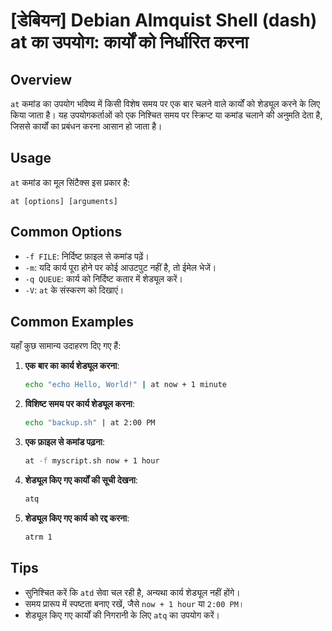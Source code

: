 # [डेबियन] Debian Almquist Shell (dash) at का उपयोग: कार्यों को निर्धारित करना

## Overview
`at` कमांड का उपयोग भविष्य में किसी विशेष समय पर एक बार चलने वाले कार्यों को शेड्यूल करने के लिए किया जाता है। यह उपयोगकर्ताओं को एक निश्चित समय पर स्क्रिप्ट या कमांड चलाने की अनुमति देता है, जिससे कार्यों का प्रबंधन करना आसान हो जाता है।

## Usage
`at` कमांड का मूल सिंटैक्स इस प्रकार है:

```
at [options] [arguments]
```

## Common Options
- `-f FILE`: निर्दिष्ट फ़ाइल से कमांड पढ़ें।
- `-m`: यदि कार्य पूरा होने पर कोई आउटपुट नहीं है, तो ईमेल भेजें।
- `-q QUEUE`: कार्य को निर्दिष्ट कतार में शेड्यूल करें।
- `-V`: `at` के संस्करण को दिखाएं।

## Common Examples
यहाँ कुछ सामान्य उदाहरण दिए गए हैं:

1. **एक बार का कार्य शेड्यूल करना**:
   ```bash
   echo "echo Hello, World!" | at now + 1 minute
   ```

2. **विशिष्ट समय पर कार्य शेड्यूल करना**:
   ```bash
   echo "backup.sh" | at 2:00 PM
   ```

3. **एक फ़ाइल से कमांड पढ़ना**:
   ```bash
   at -f myscript.sh now + 1 hour
   ```

4. **शेड्यूल किए गए कार्यों की सूची देखना**:
   ```bash
   atq
   ```

5. **शेड्यूल किए गए कार्य को रद्द करना**:
   ```bash
   atrm 1
   ```

## Tips
- सुनिश्चित करें कि `atd` सेवा चल रही है, अन्यथा कार्य शेड्यूल नहीं होंगे।
- समय प्रारूप में स्पष्टता बनाए रखें, जैसे `now + 1 hour` या `2:00 PM`।
- शेड्यूल किए गए कार्यों की निगरानी के लिए `atq` का उपयोग करें।
